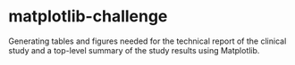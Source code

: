 # matplotlib-challenge
Generating tables and figures needed for the technical report of the clinical study and  a top-level summary of the study results using Matplotlib. 
